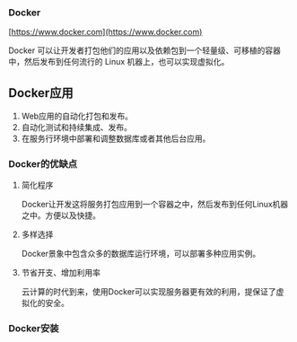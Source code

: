 ### Docker

[https://www.docker.com](https://www.docker.com)

Docker 可以让开发者打包他们的应用以及依赖包到一个轻量级、可移植的容器中，然后发布到任何流行的 Linux 机器上，也可以实现虚拟化。

## Docker应用
1. Web应用的自动化打包和发布。
2. 自动化测试和持续集成、发布。
3. 在服务行环境中部署和调整数据库或者其他后台应用。

### Docker的优缺点
1. 简化程序

    Docker让开发这将服务打包应用到一个容器之中，然后发布到任何Linux机器之中。方便以及快捷。

2. 多样选择

    Docker景象中包含众多的数据库运行环境，可以部署多种应用实例。

3. 节省开支、增加利用率

    云计算的时代到来，使用Docker可以实现服务器更有效的利用，提保证了虚拟化的安全。


### Docker安装